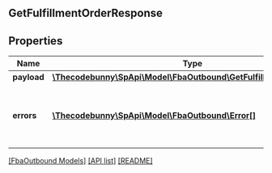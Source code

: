 ## GetFulfillmentOrderResponse

## Properties

Name | Type | Description | Notes
------------ | ------------- | ------------- | -------------
**payload** | [**\Thecodebunny\SpApi\Model\FbaOutbound\GetFulfillmentOrderResult**](GetFulfillmentOrderResult.md) |  | [optional]
**errors** | [**\Thecodebunny\SpApi\Model\FbaOutbound\Error[]**](Error.md) | A list of error responses returned when a request is unsuccessful. | [optional]

[[FbaOutbound Models]](../) [[API list]](../../Api) [[README]](../../../README.md)
